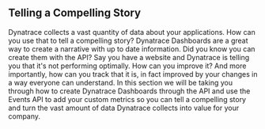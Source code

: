 ## Telling a Compelling Story 

Dynatrace collects a vast quantity of data about your applications. How can you use that to tell a compelling story?
Dynatrace Dashboards are a great way to create a narrative with up to date information. Did you know you can create them with the API?
Say you have a website and Dynatrace is telling you that it's not performing optimally. How can you improve it? And more importantly, how can
you track that it is, in fact improved by your changes in a way everyone can understand. In this section we will be taking you through how to create Dynatrace Dashboards through the API and use the Events API to add your custom metrics so you can tell a compelling story and turn the vast amount of data Dynatrace collects into value for your company.
